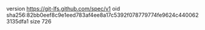 version https://git-lfs.github.com/spec/v1
oid sha256:82bb0eef8c9e1eed783af4ee8a17c5392f078779774fe9624c4400623135dfa1
size 726
